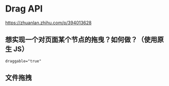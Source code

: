 <script setup>
import demo1 from './demo1.vue';
import demo2 from './demo2.vue';
</script>

# Drag API

https://zhuanlan.zhihu.com/p/394013628

## 想实现一个对页面某个节点的拖曳？如何做？（使用原生 JS）

`draggable="true"`

<preview codePath="knowledge-lib/html&css/html/拖拽/demo1.vue">
  <demo1 />
</preview>

## 文件拖拽

<preview codePath="knowledge-lib/html&css/html/拖拽/demo2.vue">
  <demo2 />
</preview>